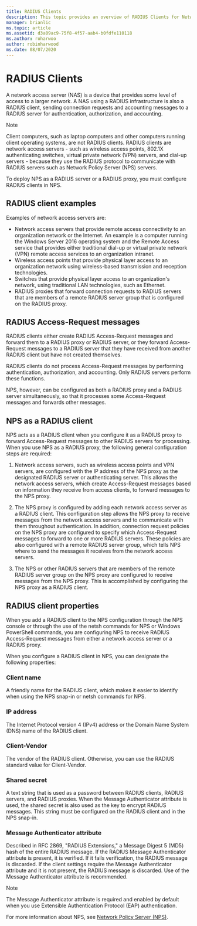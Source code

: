 ```yaml
---
title: RADIUS Clients
description: This topic provides an overview of RADIUS Clients for Network Policy Server in Windows Server 2016.
manager: brianlic
ms.topic: article
ms.assetid: d3a09ac9-75f8-4f57-aab4-b0fdfe110118
ms.author: roharwoo
author: robinharwood
ms.date: 08/07/2020
---
```


# RADIUS Clients

A network access server \(NAS\) is a device that provides some level of access to a larger network. A NAS using a RADIUS infrastructure is also a RADIUS client, sending connection requests and accounting messages to a RADIUS server for authentication, authorization, and accounting.

>[!NOTE]
>Client computers, such as laptop computers and other computers running client operating systems, are not RADIUS clients. RADIUS clients are network access servers - such as wireless access points, 802.1X authenticating switches, virtual private network \(VPN\) servers, and dial-up servers - because they use the RADIUS protocol to communicate with RADIUS servers such as Network Policy Server \(NPS\) servers.

To deploy NPS as a RADIUS server or a RADIUS proxy, you must configure RADIUS clients in NPS.

## RADIUS client examples

Examples of network access servers are:

- Network access servers that provide remote access connectivity to an organization network or the Internet. An example is a computer running the Windows Server 2016 operating system and the  Remote Access service that provides either traditional dial-up or virtual private network (VPN) remote access services to an organization intranet.
- Wireless access points that provide physical layer access to an organization network using wireless-based transmission and reception technologies.
- Switches that provide physical layer access to an organization's network, using traditional LAN technologies, such as Ethernet.
- RADIUS proxies that forward connection requests to RADIUS servers that are members of a remote RADIUS server group that is configured on the RADIUS proxy.

## RADIUS Access-Request messages

RADIUS clients either create RADIUS Access-Request messages and forward them to a RADIUS proxy or RADIUS server, or they forward Access-Request messages to a RADIUS server that they have received from another RADIUS client but have not created themselves.

RADIUS clients do not process Access-Request messages by performing authentication, authorization, and accounting. Only RADIUS servers perform these functions.

NPS, however, can be configured as both a RADIUS proxy and a RADIUS server simultaneously, so that it processes some Access-Request messages and forwards other messages.

## NPS as a RADIUS client

NPS acts as a RADIUS client when you configure it as a RADIUS proxy to forward Access-Request messages to other RADIUS servers for processing. When you use NPS as a RADIUS proxy, the following general configuration steps are required:

1. Network access servers, such as wireless access points and VPN servers, are configured with the IP address of the NPS proxy as the designated RADIUS server or authenticating server. This allows the network access servers, which create Access-Request messages based on information they receive from access clients, to forward messages to the NPS proxy.

2. The NPS proxy is configured by adding each network access server as a RADIUS client. This configuration step allows the NPS proxy to receive messages from the network access servers and to communicate with them throughout authentication. In addition, connection request policies on the NPS proxy are configured to specify which Access-Request messages to forward to one or more RADIUS servers. These policies are also configured with a remote RADIUS server group, which tells NPS where to send the messages it receives from the network access servers.

3. The NPS or other RADIUS servers that are members of the remote RADIUS server group on the NPS proxy are configured to receive messages from the NPS proxy. This is accomplished by configuring the NPS proxy as a RADIUS client.

## RADIUS client properties

When you add a RADIUS client to the NPS configuration through the NPS console or through the use of the netsh commands for NPS or Windows PowerShell commands, you are configuring NPS to receive RADIUS Access-Request messages from either a network access server or a RADIUS proxy.

When you configure a RADIUS client in NPS, you can designate the following properties:

### Client name

 A friendly name for the RADIUS client, which makes it easier to identify when using the NPS snap-in or netsh commands for NPS.

### IP address

The Internet Protocol version 4 \(IPv4\) address or the Domain Name System \(DNS\) name of the RADIUS client.

### Client-Vendor

The vendor of the RADIUS client. Otherwise, you can use the RADIUS standard value for Client-Vendor.

### Shared secret

A text string that is used as a password between RADIUS clients, RADIUS servers, and RADIUS proxies. When the Message Authenticator attribute is used, the shared secret is also used as the key to encrypt RADIUS messages. This string must be configured on the RADIUS client and in the NPS snap-in.

### Message Authenticator attribute

Described in RFC 2869, "RADIUS Extensions," a Message Digest 5 \(MD5\) hash of the entire RADIUS message. If the RADIUS Message Authenticator attribute is present, it is verified. If it fails verification, the RADIUS message is discarded. If the client settings require the Message Authenticator attribute and it is not present, the RADIUS message is discarded. Use of the Message Authenticator attribute is recommended.

>[!NOTE]
>The Message Authenticator attribute is required and enabled by default when you use Extensible Authentication Protocol \(EAP\) authentication.

For more information about NPS, see [Network Policy Server (NPS)](nps-top.md).


